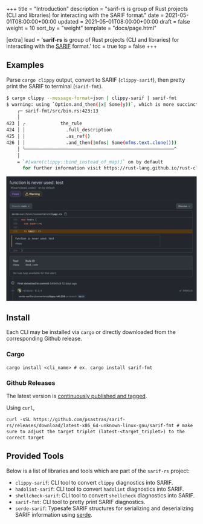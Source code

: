 +++
title = "Introduction"
description = "sarif-rs is group of Rust projects (CLI and libraries) for interacting with the SARIF format."
date = 2021-05-01T08:00:00+00:00
updated = 2021-05-01T08:00:00+00:00
draft = false
weight = 10
sort_by = "weight"
template = "docs/page.html"

[extra]
lead = '<b>sarif-rs</b> is group of Rust projects (CLI and libraries) for interacting with the <a href="https://sarifweb.azurewebsites.net/">SARIF</a> format.'
toc = true
top = false
+++

## Examples

Parse `cargo clippy` output, convert to SARIF (`clippy-sarif`), then pretty
print the SARIF to terminal (`sarif-fmt`).

```sh
$ cargo clippy --message-format=json | clippy-sarif | sarif-fmt
$ warning: using `Option.and_then(|x| Some(y))`, which is more succinctly expressed as `map(|x| y)`
    ┌─ sarif-fmt/src/bin.rs:423:13
    │
423 │ ╭             the_rule
424 │ │               .full_description
425 │ │               .as_ref()
426 │ │               .and_then(|mfms| Some(mfms.text.clone()))
    │ ╰───────────────────────────────────────────────────────^
    │
    = `#[warn(clippy::bind_instead_of_map)]` on by default
      for further information visit https://rust-lang.github.io/rust-clippy/master#bind_instead_of_map
```

![alt text](images/ghas.png "Title")

## Install

Each CLI may be installed via `cargo` or directly downloaded from the
corresponding Github release.

### Cargo

```shell
cargo install <cli_name> # ex. cargo install sarif-fmt
```

### Github Releases

The latest version is
[continuously published and tagged](https://github.com/psastras/sarif-rs/releases).

Using `curl`,

```shell
curl -sSL https://github.com/psastras/sarif-rs/releases/download/latest-x86_64-unknown-linux-gnu/sarif-fmt # make sure to adjust the target triplet (latest-<target_triplet>) to the correct target
```

## Provided Tools

Below is a list of libraries and tools which are part of the `sarif-rs` project:

- `clippy-sarif`: CLI tool to convert `clippy` diagnostics into SARIF.
- `hadolint-sarif`: CLI tool to convert `hadolint` diagnostics into SARIF.
- `shellcheck-sarif`: CLI tool to convert `shellcheck` diagnostics into SARIF.
- `sarif-fmt`: CLI tool to pretty print SARIF diagnostics.
- `serde-sarif`: Typesafe SARIF structures for serializing and deserializing
  SARIF information using [serde](https://serde.rs/).
